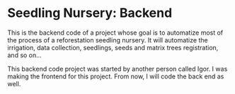 # Seedling Nursery: Backend

This is the backend code of a project whose goal is to automatize most of the process of a reforestation seedling nursery. It will automatize the irrigation, data collection, seedlings, seeds and matrix trees registration, and so on...

This backend code project was started by another person called Igor. I was making the frontend for this project. From now, I will code the back end as well.
